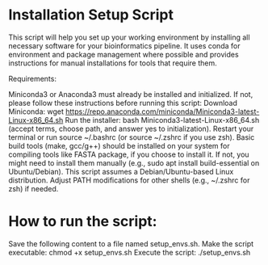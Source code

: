 # Installation Setup Script

This script will help you set up your working environment by installing all necessary software for your bioinformatics pipeline. It uses conda for environment and package management where possible and provides instructions for manual installations for tools that require them.

Requirements:

Miniconda3 or Anaconda3 must already be installed and initialized. If not, please follow these instructions before running this script:
Download Miniconda: wget https://repo.anaconda.com/miniconda/Miniconda3-latest-Linux-x86_64.sh
Run the installer: bash Miniconda3-latest-Linux-x86_64.sh (accept terms, choose path, and answer yes to initialization).
Restart your terminal or run source ~/.bashrc (or source ~/.zshrc if you use zsh).
Basic build tools (make, gcc/g++) should be installed on your system for compiling tools like FASTA package, if you choose to install it. If not, you might need to install them manually (e.g., sudo apt install build-essential on Ubuntu/Debian).
This script assumes a Debian/Ubuntu-based Linux distribution. Adjust PATH modifications for other shells (e.g., ~/.zshrc for zsh) if needed.
# How to run the script:

Save the following content to a file named setup_envs.sh.
Make the script executable: chmod +x setup_envs.sh
Execute the script: ./setup_envs.sh
